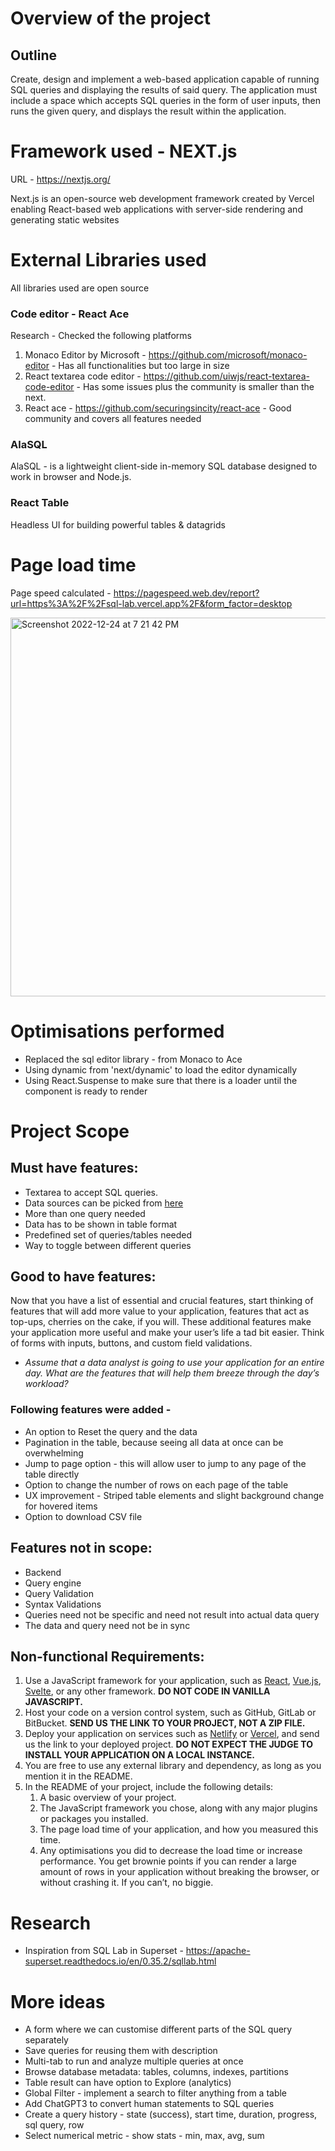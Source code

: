 # Overview of the project

## Outline

Create, design and implement a web-based application capable of running SQL queries and displaying the results of said query. The application must include a space which accepts SQL queries in the form of user inputs, then runs the given query, and displays the result within the application.

# Framework used - NEXT.js 

URL - https://nextjs.org/

Next.js is an open-source web development framework created by Vercel enabling React-based web applications with server-side rendering and generating static websites


# External Libraries used

All libraries used are open source

### Code editor - React Ace 

Research - Checked the following platforms
1. Monaco Editor by Microsoft - https://github.com/microsoft/monaco-editor - Has all functionalities but too large in size
2. React textarea code editor - https://github.com/uiwjs/react-textarea-code-editor - Has some issues plus the community is smaller than the next.
3. React ace - https://github.com/securingsincity/react-ace - Good community and covers all features needed 

### AlaSQL

AlaSQL - is a lightweight client-side in-memory SQL database designed to work in browser and Node.js.

### React Table

Headless UI for building powerful tables & datagrids



# Page load time

Page speed calculated - https://pagespeed.web.dev/report?url=https%3A%2F%2Fsql-lab.vercel.app%2F&form_factor=desktop 

<img width="606" alt="Screenshot 2022-12-24 at 7 21 42 PM" src="https://user-images.githubusercontent.com/25605193/209438848-ddbf75e5-ab21-409f-bc32-8d4b2d1dbf4e.png">


# Optimisations performed

- Replaced the sql editor library - from Monaco to Ace
- Using dynamic from 'next/dynamic' to load the editor dynamically
- Using React.Suspense to make sure that there is a loader until the component is ready to render


# Project Scope

## Must have features:
- Textarea to accept SQL queries. 
- Data sources can be picked from [here](https://github.com/graphql-compose/graphql-compose-examples/tree/master/examples/northwind/data/csv)
- More than one query needed
- Data has to be shown in table format
- Predefined set of queries/tables needed
- Way to toggle between different queries

## Good to have features:
Now that you have a list of essential and crucial features, start thinking of features that will add more value to your application, features that act as top-ups, cherries on the cake, if you will. These additional features make your application more useful and make your user’s life a tad bit easier. Think of forms with inputs, buttons, and custom field validations.
- *Assume that a data analyst is going to use your application for an entire day. What are the features that will help them breeze through the day’s workload?*

### Following features were added -
- An option to Reset the query and the data
- Pagination in the table, because seeing all data at once can be overwhelming
- Jump to page option - this will allow user to jump to any page of the table directly
- Option to change the number of rows on each page of the table
- UX improvement - Striped table elements and slight background change for hovered items
- Option to download CSV file

## Features not in scope:
- Backend
- Query engine
- Query Validation
- Syntax Validations
- Queries need not be specific and need not result into actual data query
- The data and query need not be in sync

## Non-functional Requirements:
1. Use a JavaScript framework for your application, such as [React](https://reactjs.org/), [Vue.js](https://vuejs.org/), [Svelte](https://svelte.dev/), or any other framework. **DO NOT CODE IN VANILLA JAVASCRIPT.**
2. Host your code on a version control system, such as GitHub, GitLab or BitBucket. **SEND US THE LINK TO YOUR PROJECT, NOT A ZIP FILE.**
3. Deploy your application on services such as [Netlify](https://www.netlify.com/) or [Vercel](https://vercel.com/), and send us the link to your deployed project. **DO NOT EXPECT THE JUDGE TO INSTALL YOUR APPLICATION ON A LOCAL INSTANCE.**
4. You are free to use any external library and dependency, as long as you mention it in the README.
5. In the README of your project, include the following details:
    1. A basic overview of your project.
    2. The JavaScript framework you chose, along with any major plugins or packages you installed.
    3. The page load time of your application, and how you measured this time.
    4. Any optimisations you did to decrease the load time or increase performance.
You get brownie points if you can render a large amount of rows in your application without breaking the browser, or without crashing it. If you can’t, no biggie.


# Research 

- Inspiration from SQL Lab in Superset - https://apache-superset.readthedocs.io/en/0.35.2/sqllab.html


# More ideas
- A form where we can customise different parts of the SQL query separately 
- Save queries for reusing them with description
- Multi-tab to run and analyze multiple queries at once
- Browse database metadata: tables, columns, indexes, partitions
- Table result can have option to Explore (analytics)
- Global Filter - implement a search to filter anything from a table
- Add ChatGPT3 to convert human statements to SQL queries
- Create a query history - state (success), start time, duration, progress, sql query, row
- Select numerical metric - show stats - min, max, avg, sum
